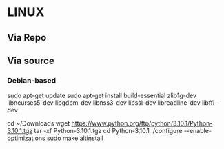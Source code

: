 # LINUX

## Via Repo

## Via source
### Debian-based

sudo apt-get update
sudo apt-get install build-essential zlib1g-dev libncurses5-dev libgdbm-dev libnss3-dev libssl-dev libreadline-dev libffi-dev

cd ~/Downloads
wget https://www.python.org/ftp/python/3.10.1/Python-3.10.1.tgz
tar -xf Python-3.10.1.tgz
cd Python-3.10.1
./configure --enable-optimizations
sudo make altinstall

